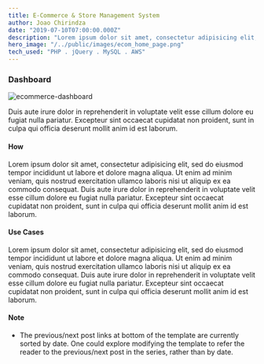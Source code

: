```yaml
---
title: E-Commerce & Store Management System
author: Joao Chirindza
date: "2019-07-10T07:00:00.000Z"
description: "Lorem ipsum dolor sit amet, consectetur adipisicing elit, sed do eiusmod tempor incididunt ut labore et dolore magna aliqua."
hero_image: "/../public/images/ecom_home_page.png"
tech_used: "PHP . jQuery . MySQL . AWS"
---
```


### Dashboard

![ecommerce-dashboard](../images/ecom_dashboard_page.png)

Duis aute irure dolor in reprehenderit in voluptate velit esse
cillum dolore eu fugiat nulla pariatur. Excepteur sint occaecat cupidatat non
proident, sunt in culpa qui officia deserunt mollit anim id est laborum.

#### How

Lorem ipsum dolor sit amet, consectetur adipisicing elit, sed do eiusmod
tempor incididunt ut labore et dolore magna aliqua. Ut enim ad minim veniam,
quis nostrud exercitation ullamco laboris nisi ut aliquip ex ea commodo
consequat. Duis aute irure dolor in reprehenderit in voluptate velit esse
cillum dolore eu fugiat nulla pariatur. Excepteur sint occaecat cupidatat non
proident, sunt in culpa qui officia deserunt mollit anim id est laborum.

#### Use Cases

Lorem ipsum dolor sit amet, consectetur adipisicing elit, sed do eiusmod
tempor incididunt ut labore et dolore magna aliqua. Ut enim ad minim veniam,
quis nostrud exercitation ullamco laboris nisi ut aliquip ex ea commodo
consequat. Duis aute irure dolor in reprehenderit in voluptate velit esse
cillum dolore eu fugiat nulla pariatur. Excepteur sint occaecat cupidatat non
proident, sunt in culpa qui officia deserunt mollit anim id est laborum.

#### Note

-   The previous/next post links at bottom of the template are currently sorted by date. One could explore modifying the template to refer the reader to the previous/next post in the series, rather than by date.
